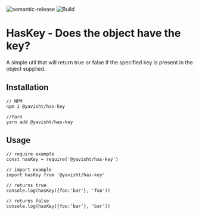 
![semantic-release](https://img.shields.io/badge/%20%20%F0%9F%93%A6%F0%9F%9A%80-semantic--release-e10079.svg) ![Build](https://github.com/yavisht/has-key/workflows/Publish%20to%20npm/badge.svg?branch=master)
# HasKey - Does the object have the key?

A simple util that will return true or false if the specified key is present in the object supplied.

## Installation

	// NPM
	npm i @yavisht/has-key 

	//Yarn
	yarn add @yavisht/has-key


## Usage
	// require example
	const hasKey = require('@yavisht/has-key')
	
	// import example 
	import hasKey from '@yavisht/has-key'

	// returns true
	console.log(hasKey({foo:'bar'}, 'foo'))
	
	// returns false
	console.log(hasKey({foo:'bar'}, 'bar'))